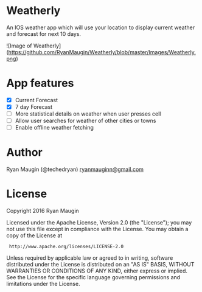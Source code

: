 # Weatherly
An IOS weather app which will use your location to display current weather and forecast for next 10 days.

![Image of Weatherly]
(https://github.com/RyanMaugin/Weatherly/blob/master/Images/Weatherly.png)

# App features
- [X] Current Forecast
- [X] 7 day Forecast
- [ ] More statistical details on weather when user presses cell
- [ ] Allow user searches for weather of other cities or towns
- [ ] Enable offline weather fetching

# Author
Ryan Maugin (@techedryan)
ryanmauginn@gmail.com

# License

Copyright 2016 Ryan Maugin

   Licensed under the Apache License, Version 2.0 (the "License");
   you may not use this file except in compliance with the License.
   You may obtain a copy of the License at

     http://www.apache.org/licenses/LICENSE-2.0

   Unless required by applicable law or agreed to in writing, software
   distributed under the License is distributed on an "AS IS" BASIS,
   WITHOUT WARRANTIES OR CONDITIONS OF ANY KIND, either express or implied.
   See the License for the specific language governing permissions and
   limitations under the License.


